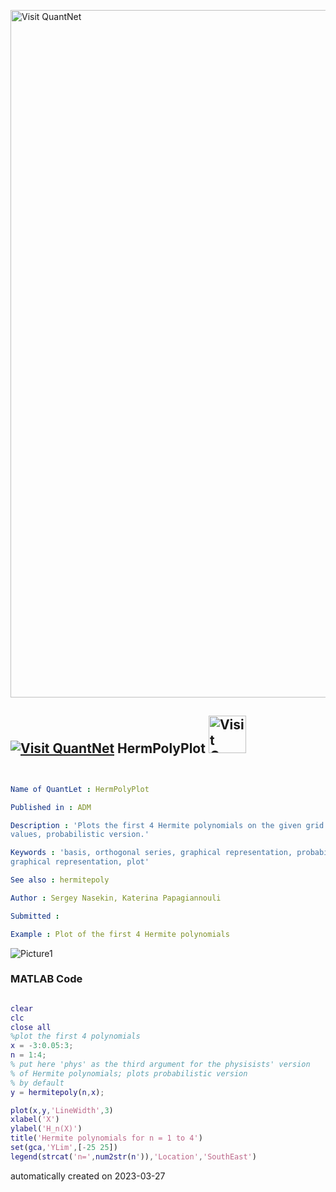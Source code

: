 [<img src="https://github.com/QuantLet/Styleguide-and-FAQ/blob/master/pictures/banner.png" width="1100" alt="Visit QuantNet">](http://quantlet.de/)

## [<img src="https://github.com/QuantLet/Styleguide-and-FAQ/blob/master/pictures/qloqo.png" alt="Visit QuantNet">](http://quantlet.de/) **HermPolyPlot** [<img src="https://github.com/QuantLet/Styleguide-and-FAQ/blob/master/pictures/QN2.png" width="60" alt="Visit QuantNet 2.0">](http://quantlet.de/)

```yaml


Name of QuantLet : HermPolyPlot

Published in : ADM

Description : 'Plots the first 4 Hermite polynomials on the given grid of 
values, probabilistic version.'

Keywords : 'basis, orthogonal series, graphical representation, probability, 
graphical representation, plot'

See also : hermitepoly

Author : Sergey Nasekin, Katerina Papagiannouli

Submitted : 

Example : Plot of the first 4 Hermite polynomials

```

![Picture1](HermPolyPlot.png)

### MATLAB Code
```matlab

clear
clc
close all
%plot the first 4 polynomials
x = -3:0.05:3;
n = 1:4;
% put here 'phys' as the third argument for the physisists' version 
% of Hermite polynomials; plots probabilistic version
% by default
y = hermitepoly(n,x);

plot(x,y,'LineWidth',3)
xlabel('X')
ylabel('H_n(X)')
title('Hermite polynomials for n = 1 to 4')
set(gca,'YLim',[-25 25])
legend(strcat('n=',num2str(n')),'Location','SouthEast')
```

automatically created on 2023-03-27